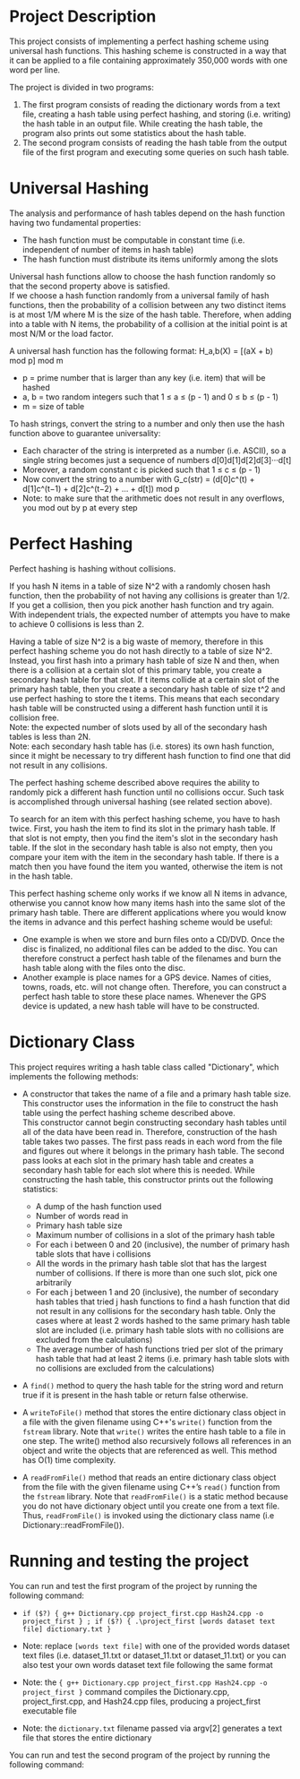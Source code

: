 # Project Description

This project consists of implementing a perfect hashing scheme using universal hash functions.
This hashing scheme is constructed in a way that it can be applied to a file containing approximately 350,000 words with one word per line.

The project is divided in two programs:
1. The first program consists of reading the dictionary words from a text file, creating a hash table using perfect hashing, and storing (i.e. writing) the hash table in an output file.
   While creating the hash table, the program also prints out some statistics about the hash table.
2. The second program consists of reading the hash table from the output file of the first program and executing some queries on such hash table.

# Universal Hashing

The analysis and performance of hash tables depend on the hash function having two fundamental properties:
- The hash function must be computable in constant time (i.e. independent of number of items in hash table)
- The hash function must distribute its items uniformly among the slots

Universal hash functions allow to choose the hash function randomly so that the second property above is satisfied. <br />
If we choose a hash function randomly from a universal family of hash functions, then the probability of a collision between any two distinct items is at most 1/M where M is the size of the hash table. Therefore, when adding into a table with N items, the probability of a collision at the initial point is at most N/M or the load factor.

A universal hash function has the following format: H_a,b(X) = [(aX + b) mod p] mod m
- p = prime number that is larger than any key (i.e. item) that will be hashed
- a, b = two random integers such that 1 ≤ a ≤ (p - 1) and 0 ≤ b ≤ (p - 1)
- m = size of table

To hash strings, convert the string to a number and only then use the hash function above to guarantee universality:
- Each character of the string is interpreted as a number (i.e. ASCII), so a single string becomes just a sequence of numbers d[0]d[1]d[2]d[3]···d[t]
- Moreover, a random constant c is picked such that 1 ≤ c ≤ (p - 1)
- Now convert the string to a number with G_c(str) = (d[0]c^(t) + d[1]c^(t−1) + d[2]c^(t−2) + ... + d[t]) mod p
- Note: to make sure that the arithmetic does not result in any overflows, you mod out by p at every step

# Perfect Hashing

Perfect hashing is hashing without collisions.

If you hash N items in a table of size N^2 with a randomly chosen hash function, then the probability of not having any collisions is greater than 1/2.
If you get a collision, then you pick another hash function and try again. <br />
With independent trials, the expected number of attempts you have to make to achieve 0 collisions is less than 2.

Having a table of size N^2 is a big waste of memory, therefore in this perfect hashing scheme you do not hash directly to a table of size N^2.
Instead, you first hash into a primary hash table of size N and then, when there is a collision at a certain slot of this primary table, you create a secondary hash table for that slot.
If t items collide at a certain slot of the primary hash table, then you create a secondary hash table of size t^2 and use perfect hashing to store the t items.
This means that each secondary hash table will be constructed using a different hash function until it is collision free. <br />
Note: the expected number of slots used by all of the secondary hash tables is less than 2N. <br />
Note: each secondary hash table has (i.e. stores) its own hash function, since it might be necessary to try different hash function to find one that did not result in any collisions.

The perfect hashing scheme described above requires the ability to randomly pick a different hash function until no collisions occur.
Such task is accomplished through universal hashing (see related section above).

To search for an item with this perfect hashing scheme, you have to hash twice. First, you hash the item to find its slot in the primary hash table.
If that slot is not empty, then you find the item's slot in the secondary hash table.
If the slot in the secondary hash table is also not empty, then you compare your item with the item in the secondary hash table.
If there is a match then you have found the item you wanted, otherwise the item is not in the hash table.

This perfect hashing scheme only works if we know all N items in advance, otherwise you cannot know how many items hash into the same slot of the primary hash table.
There are different applications where you would know the items in advance and this perfect hashing scheme would be useful:
- One example is when we store and burn files onto a CD/DVD. Once the disc is finalized, no additional files can be added to the disc.
  You can therefore construct a perfect hash table of the filenames and burn the hash table along with the files onto the disc.
- Another example is place names for a GPS device. Names of cities, towns, roads, etc. will not change often.
  Therefore, you can construct a perfect hash table to store these place names. Whenever the GPS device is updated, a new hash table will have to be constructed.

# Dictionary Class

This project requires writing a hash table class called "Dictionary", which implements the following methods:
- A constructor that takes the name of a file and a primary hash table size. This constructor uses the information in the file to construct the hash table using the
perfect hashing scheme described above. <br /> This constructor cannot begin constructing secondary hash tables until all of the data have been read in.
Therefore, construction of the hash table takes two passes. The first pass reads in each word from the file and figures out where it belongs in the primary hash table.
The second pass looks at each slot in the primary hash table and creates a secondary hash table for each slot where this is needed.
While constructing the hash table, this constructor prints out the following statistics:

   - A dump of the hash function used
   - Number of words read in
   - Primary hash table size
   - Maximum number of collisions in a slot of the primary hash table
   - For each i between 0 and 20 (inclusive), the number of primary hash table slots that have i collisions
   - All the words in the primary hash table slot that has the largest number of collisions. If there is more than one such slot, pick one arbitrarily
   - For each j between 1 and 20 (inclusive), the number of secondary hash tables that tried j hash functions to find a hash function that did not result in any collisions for the secondary hash table. Only the cases where at least 2 words hashed to the same primary hash table slot are included (i.e. primary hash table slots with no collisions are excluded from the calculations)
   - The average number of hash functions tried per slot of the primary hash table that had at least 2 items (i.e. primary hash table slots with no collisions are excluded from the calculations)
   
- A `find()` method to query the hash table for the string word and return true if it is present in the hash table or return false otherwise.
- A `writeToFile()` method that stores the entire dictionary class object in a file with the given filename using C++'s `write()` function from the `fstream` library.
  Note that `write()` writes the entire hash table to a file in one step. The write() method also recursively follows all references in an object and write the objects that are referenced as well. This method has O(1) time complexity.
- A `readFromFile()` method that reads an entire dictionary class object from the file with the given filename using C++’s `read()` function from the `fstream` library.
  Note that `readFromFile()` is a static method because you do not have dictionary object until you create one from a text file. Thus, `readFromFile()` is invoked using the dictionary class name (i.e Dictionary::readFromFile()).

# Running and testing the project

You can run and test the first program of the project by running the following command:

- `if ($?) { g++ Dictionary.cpp project_first.cpp Hash24.cpp -o project_first } ; if ($?) { .\project_first [words dataset text file] dictionary.txt }`

- Note: replace `[words text file]` with one of the provided words dataset text files (i.e. dataset_11.txt or dataset_11.txt or dataset_11.txt)
        or you can also test your own words dataset text file following the same format

- Note: the `{ g++ Dictionary.cpp project_first.cpp Hash24.cpp -o project_first }` command compiles the Dictionary.cpp, project_first.cpp, and Hash24.cpp files,
        producing a project_first executable file

- Note: the `dictionary.txt` filename passed via argv[2] generates a text file that stores the entire dictionary

You can run and test the second program of the project by running the following command: